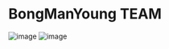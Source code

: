 # BongManYoung TEAM

![image](https://user-images.githubusercontent.com/48292190/143404154-1d9dcbe6-64de-4c3a-b72b-557654c67efc.png)
![image](https://user-images.githubusercontent.com/48292190/143404181-e5ac8c72-468c-4450-87d9-dd7bd4eaf49b.png)

											
